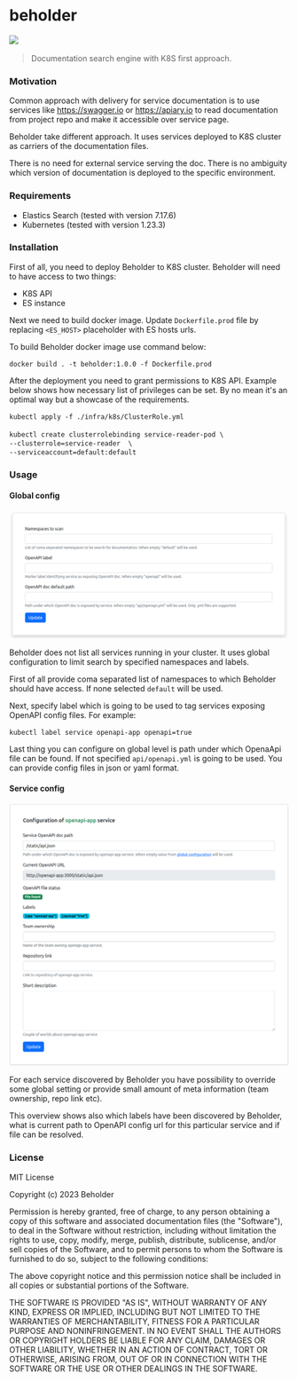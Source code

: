# beholder
![](https://img.shields.io/badge/current%20version-0.1.0-green)


>Documentation search engine with K8S first approach.

### Motivation
Common approach with delivery for service documentation is to use services like https://swagger.io or https://apiary.io to read documentation from project repo and make it accessible over service page.

Beholder take different approach. It uses services deployed to K8S cluster as carriers of the documentation files.

There is no need for external service serving the doc. There is no ambiguity which version of documentation is deployed to the specific environment.

### Requirements

* Elastics Search (tested with version 7.17.6)
* Kubernetes (tested with version 1.23.3)

### Installation

First of all, you need to deploy Beholder to K8S cluster. Beholder will need to have access to two things:

* K8S API 
* ES instance 

Next we need to build docker image. Update `Dockerfile.prod` file by replacing `<ES_HOST>` placeholder with ES hosts urls.  

To build Beholder docker image use command below:

```shell
docker build . -t beholder:1.0.0 -f Dockerfile.prod
```

After the deployment you need to grant permissions to K8S API. Example below shows how necessary list of privileges can be set. 
By no mean it's an optimal way but a showcase of the requirements.     

```shell
kubectl apply -f ./infra/k8s/ClusterRole.yml

kubectl create clusterrolebinding service-reader-pod \
--clusterrole=service-reader  \
--serviceaccount=default:default
```

### Usage

#### Global config
![global config](./docs/global_config.png)

Beholder does not list all services running in your cluster. It uses global configuration to limit search by specified namespaces and labels.

First of all provide coma separated list of namespaces to which Beholder should have access. If none selected `default` will be used.

Next, specify label which is going to be used to tag services exposing OpenAPI config files. For example:

```shell
kubectl label service openapi-app openapi=true
```

Last thing you can configure on global level is path under which OpenaApi file can be found. 
If not specified `api/openapi.yml` is going to be used. You can provide config files in json or yaml format.

#### Service config
![global config](./docs/service_config.png)

For each service discovered by Beholder you have possibility to override some global setting or provide small amount of meta information (team ownership, repo link etc).

This overview shows also which labels have been discovered by Beholder, what is current path to OpenAPI config url for this particular service 
and if file can be resolved.


### License

MIT License

Copyright (c) 2023 Beholder

Permission is hereby granted, free of charge, to any person obtaining a copy
of this software and associated documentation files (the "Software"), to deal
in the Software without restriction, including without limitation the rights
to use, copy, modify, merge, publish, distribute, sublicense, and/or sell
copies of the Software, and to permit persons to whom the Software is
furnished to do so, subject to the following conditions:

The above copyright notice and this permission notice shall be included in all
copies or substantial portions of the Software.

THE SOFTWARE IS PROVIDED "AS IS", WITHOUT WARRANTY OF ANY KIND, EXPRESS OR
IMPLIED, INCLUDING BUT NOT LIMITED TO THE WARRANTIES OF MERCHANTABILITY,
FITNESS FOR A PARTICULAR PURPOSE AND NONINFRINGEMENT. IN NO EVENT SHALL THE
AUTHORS OR COPYRIGHT HOLDERS BE LIABLE FOR ANY CLAIM, DAMAGES OR OTHER
LIABILITY, WHETHER IN AN ACTION OF CONTRACT, TORT OR OTHERWISE, ARISING FROM,
OUT OF OR IN CONNECTION WITH THE SOFTWARE OR THE USE OR OTHER DEALINGS IN THE
SOFTWARE.